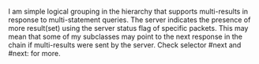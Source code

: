 I am simple logical grouping in the hierarchy that supports multi-results in response to multi-statement queries. The server indicates the presence of more result(set) using the server status flag of specific packets. This may mean that some of my subclasses may point to the next response in the chain if multi-results were sent by the server. Check selector #next and #next: for more.